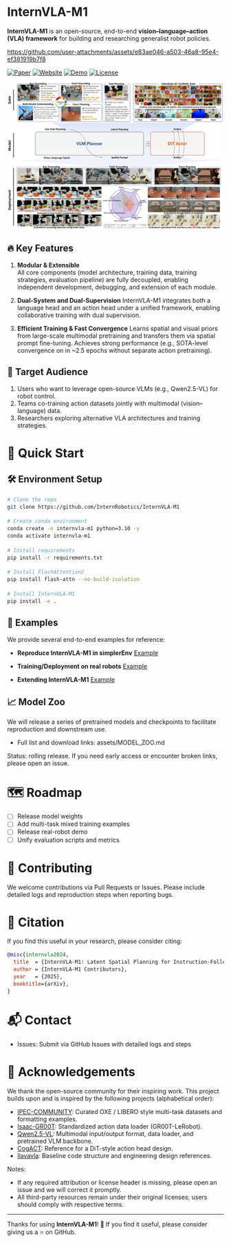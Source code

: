# InternVLA-M1

**InternVLA-M1** is an open-source, end-to-end **vision–language–action (VLA) framework** for building and researching generalist robot policies.

https://github.com/user-attachments/assets/e83ae046-a503-46a8-95e4-ef381919b7f8

[![Paper](https://img.shields.io/badge/Paper-arXiv-red.svg)](https://arxiv.org/) [![Website](https://img.shields.io/badge/Website-GitHub%20Pages-blue.svg)](https://internrobotics.github.io/internvla-m1.github.io) [![Demo](https://img.shields.io/badge/Demo-YouTube-red.svg)](https://www.youtube.com/) [![License](https://img.shields.io/badge/License-MIT-green.svg)](LICENSE)

![](assets/teaser.png)

## 🔥 Key Features

1. **Modular & Extensible**  
   All core components (model architecture, training data, training strategies, evaluation pipeline) are fully decoupled, enabling independent development, debugging, and extension of each module.


2. **Dual-System and Dual-Supervision**
   InternVLA-M1 integrates both a language head and an action head under a unified framework, enabling collaborative training with dual supervision. 

3. **Efficient Training & Fast Convergence**
   Learns spatial and visual priors from large-scale multimodal pretraining and transfers them via spatial prompt fine-tuning. Achieves strong performance (e.g., SOTA-level convergence on  in \~2.5 epochs without separate action pretraining). 

## 🎯 Target Audience

1. Users who want to leverage open-source VLMs (e.g., Qwen2.5-VL) for robot control.
2. Teams co-training action datasets jointly with multimodal (vision–language) data.
3. Researchers exploring alternative VLA architectures and training strategies.

# 🚀 Quick Start

## 🛠 Environment Setup

```bash
# Clone the repo
git clone https://github.com/InternRobotics/InternVLA-M1

# Create conda environment
conda create -n internvla-m1 python=3.10 -y
conda activate internvla-m1

# Install requirements
pip install -r requirements.txt

# Install FlashAttention2
pip install flash-attn --no-build-isolation

# Install InternVLA-M1
pip install -e .
```

## 📘 Examples

We provide several end-to-end examples for reference:

* **Reproduce InternVLA-M1 in simplerEnv**
  [Example](/examples/simplerEnv/setup.md)

* **Training/Deployment on real robots**
  [Example](/examples/real_robot/setup.md)

* **Extending InternVLA-M1**
  [Example](examples/extending_m1/README.md)

## 📈 Model Zoo
We will release a series of pretrained models and checkpoints to facilitate reproduction and downstream use.

- Full list and download links: assets/MODEL_ZOO.md

Status: rolling release. If you need early access or encounter broken links, please open an issue.

# 🗺️ Roadmap

* [ ] Release model weights
* [ ] Add multi-task mixed training examples
* [ ] Release real-robot demo
* [ ] Unify evaluation scripts and metrics

# 🤝 Contributing

We welcome contributions via Pull Requests or Issues.
Please include detailed logs and reproduction steps when reporting bugs.

# 📜 Citation

If you find this useful in your research, please consider citing:

```bibtex
@misc{internvla2024,
  title  = {InternVLA-M1: Latent Spatial Planning for Instruction-Following Robotic Manipulation},
  author = {InternVLA-M1 Contributors},
  year   = {2025},
  booktitle={arXiv},
}
```

# 📬 Contact

* Issues: Submit via GitHub Issues with detailed logs and steps

# 🙏 Acknowledgements

We thank the open-source community for their inspiring work. This project builds upon and is inspired by the following projects (alphabetical order):
- [IPEC-COMMUNITY](https://huggingface.co/IPEC-COMMUNITY): Curated OXE / LIBERO style multi-task datasets and formatting examples.
- [Isaac-GR00T](https://github.com/NVIDIA/Isaac-GR00T): Standardized action data loader (GR00T-LeRobot).
- [Qwen2.5-VL](https://github.com/QwenLM/Qwen2.5-VL/blob/main/qwen-vl-finetune/README.md): Multimodal input/output format, data loader, and pretrained VLM backbone.
- [CogACT](https://github.com/microsoft/CogACT/tree/main/action_model): Reference for a DiT-style action head design.
- [llavavla](https://github.com/JinhuiYE/llavavla): Baseline code structure and engineering design references.


Notes:
- If any required attribution or license header is missing, please open an issue and we will correct it promptly.
- All third-party resources remain under their original licenses; users should comply with respective terms.


---

Thanks for using **InternVLA-M1**! 🌟
If you find it useful, please consider giving us a ⭐ on GitHub.
